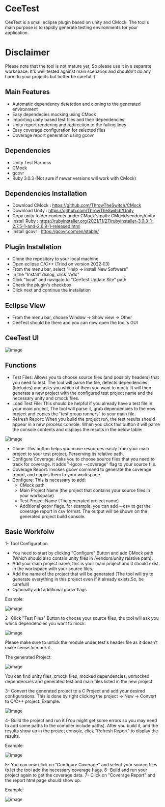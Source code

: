 # CeeTest
CeeTest is a small eclipse plugin based on unity and CMock. The tool's main purpose is to rapidly generate testing environments for your application.

# Disclaimer
Please note that the tool is not mature yet, So please use it in a separate workspace. It's well tested against main scenarios and shouldn't do any harm to your projects but better be careful :).
## Main Features
- Automatic dependency detetction and cloning to the generated environment
- Easy dependecies mocking using CMock
- Importing unity based test files and their dependencies
- Unity report rendering and redirection to the failing lines
- Easy coverage configuration for selected files
- Coverage report generation using gcovr

## Dependencies
- Unity Test Harness
- CMock
- gcovr
- Ruby 3.0.3 (Not sure if newer versions will work with CMock)

## Dependencies Installation
- Download CMock : https://github.com/ThrowTheSwitch/CMock
- Download Unity : https://github.com/ThrowTheSwitch/Unity
- Copy unity folder contents under CMock's path: CMock/vendors/unity
- Install Ruby : https://rubyinstaller.org/2021/11/27/rubyinstaller-3.0.3-1-2.7.5-1-and-2.6.9-1-released.html
- Install gcovr : https://gcovr.com/en/stable/

## Plugin Installation
- Clone the repository to your local machine
- Open eclipse C/C++ (Tried on version 2022‑03)
- From the menu bar, select "Help -> Install New Software"
- In the "Install" dialog, click "Add"
- Click "local" and navigate to "CeeTest Update Site" path
- Check the plugin's checkbox
- Click next and continue the installation

## Eclipse View
- From the menu bar, choose Window -> Show view -> Other
- CeeTest should be there and you can now open the tool's GUI

## CeeTest UI

 ![image](https://user-images.githubusercontent.com/9629681/168420901-75a13836-f7b6-4e46-b14c-6fa8b23667e5.png)

## Functions
- Test Files: Allows you to choose source files (and possibly headers) that you need to test. The tool will parse the file, detects dependencies (Includes) and asks you which of them you want to mock. It will then generate a new project with the configured test project name and the necessary unity and cmock files.
- Load Test File: This should be helpful if you already have a test file in your main project, The tool will parse it, grab dependencies to the new project and copies the "test group runners" to your main file.
- Refresh Report: When you build the project run, the test results should appear in a new process console. When you click this button it will parse the console contents and displays the results in the below table:

 ![image](https://user-images.githubusercontent.com/9629681/168421218-299ccbc8-b72d-4097-8952-1642bb11c377.png)
 
- Clone: This button helps you move resources easily from your main project to your test project, Perserving its relative path.
- Configure Coverage: Asks you to choose source files that you need to track for coverage. It adds "-lgcov --coverage" flag to your source file.
- Coverage Report: Invokes gcovr command to generate the coverage report, and copies them to your workspace.
- Configure: This is necessary to add:
  - CMock path
  - Main Project Name (the project that contains your source files in your workspace)
  - Test Project Name (The generated project name)
  - Additional gcovr flags. for example, you can add --csv to get the coverage report in csv format. The output will be shown on the generated project build console.

## Basic Workfolw

1- Tool Configuration
- You need to start by clicking "Configure" Button and add CMock path (Which should also contain unity files in /vendors/unity relative path).
- Add your main project name, this is your main project and it should exist in the workspace with your source files.
- Add the name of the project that will be generated (The tool will try to generate everything in this project even if it already exists.So, be careful!)
- Optionally add additional gcovr flags

Example:

![image](https://user-images.githubusercontent.com/9629681/168421957-0c4de0bb-419c-4343-b6e3-a5efe75caf17.png)


2- Click "Test Files" Button to choose your source files, the tool will ask you which dependencies you want to mock:

![image](https://user-images.githubusercontent.com/9629681/168421998-b080f6de-6adb-4b79-a3f6-a99a6097fd79.png)

Please make sure to untick the module under test's header file as it doesn't make sense to mock it.

The generated Project:

![image](https://user-images.githubusercontent.com/9629681/168422116-0f480e0b-6a90-4f2b-ac31-94bcaaee9863.png)

You can find unity files, cmock files, mocked dependencies, unmocked dependencies and generated test and main files listed in the new project.

3- Convert the generated project to a C Project and add your desired configurations. This is done by right clicking the project -> New -> Convert to C/C++ project.
Example: 

![image](https://user-images.githubusercontent.com/9629681/168422210-0170f89f-59cd-4d33-a381-504b9fe4dde6.png)

4- Build the project and run it (You might get some errors so you may need to add some paths to the compiler include paths). After you build it, and the results show up in the project console, click "Refresh Report" to display the results.

Example:

![image](https://user-images.githubusercontent.com/9629681/168422330-79eef689-96dd-495f-94f5-d9db3b54f893.png)

5- You can now click on "Configure Coverage" and select your source files to let the tool add the necessary coverage flags.
6- Build and run your project again to get the coverage data.
7- Click on "Coverage Report" and the report html page should show up.

Example: 

![image](https://user-images.githubusercontent.com/9629681/168422512-78e7d056-3762-49e1-98cd-c95f524d8d50.png)




